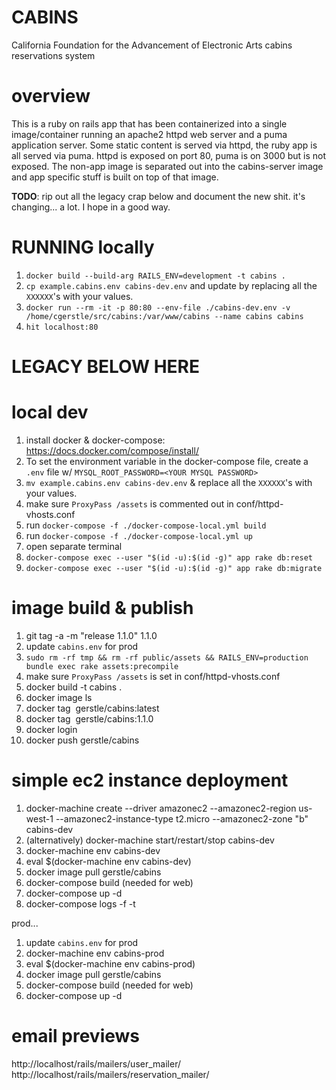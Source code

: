 # CABINS

California Foundation for the Advancement of Electronic Arts cabins reservations system

overview
========

This is a ruby on rails app that has been containerized into a single image/container running an apache2 httpd web server
and a puma application server. Some static content is served via httpd, the ruby app is all served via puma. httpd is
exposed on port 80, puma is on 3000 but is not exposed. The non-app image is separated out into the cabins-server image
and app specific stuff is built on top of that image.

**TODO**: rip out all the legacy crap below and document the new shit. it's changing... a lot. I hope in a good way.

RUNNING locally
===============

1. `docker build --build-arg RAILS_ENV=development -t cabins .`
2. `cp example.cabins.env cabins-dev.env` and update by replacing all the `XXXXXX`'s with your values.
3. `docker run --rm -it -p 80:80 --env-file ./cabins-dev.env -v /home/cgerstle/src/cabins:/var/www/cabins --name cabins cabins`
4. `hit localhost:80`

LEGACY BELOW HERE
==================

# local dev
1. install docker & docker-compose: https://docs.docker.com/compose/install/
2. To set the environment variable in the docker-compose file, create a `.env` file w/ ```MYSQL_ROOT_PASSWORD=<YOUR MYSQL PASSWORD>```
3. `mv example.cabins.env cabins-dev.env` & replace all the `XXXXXX`'s with your values.
4. make sure `ProxyPass /assets` is commented out in conf/httpd-vhosts.conf
5. run `docker-compose -f ./docker-compose-local.yml build`
6. run `docker-compose -f ./docker-compose-local.yml up`
7. open separate terminal
8. `docker-compose exec --user "$(id -u):$(id -g)" app rake db:reset`
9. `docker-compose exec --user "$(id -u):$(id -g)" app rake db:migrate`

# image build & publish
1. git tag -a -m "release 1.1.0" 1.1.0
2. update `cabins.env` for prod
3. `sudo rm -rf tmp && rm -rf public/assets && RAILS_ENV=production bundle exec rake assets:precompile`
4. make sure `ProxyPass /assets` is set in conf/httpd-vhosts.conf
5. docker build -t cabins .
6. docker image ls
7. docker tag <image hash> gerstle/cabins:latest
8. docker tag <image hash> gerstle/cabins:1.1.0
9. docker login
10. docker push gerstle/cabins

# simple ec2 instance deployment
1. docker-machine create --driver amazonec2 --amazonec2-region us-west-1 --amazonec2-instance-type t2.micro --amazonec2-zone "b" cabins-dev
2. (alternatively) docker-machine start/restart/stop cabins-dev
3. docker-machine env cabins-dev
4. eval $(docker-machine env cabins-dev)
5. docker image pull gerstle/cabins
6. docker-compose build (needed for web)
7. docker-compose up -d
8. docker-compose logs -f -t

prod...
1. update `cabins.env` for prod
2. docker-machine env cabins-prod
3. eval $(docker-machine env cabins-prod)
4. docker image pull gerstle/cabins
5. docker-compose build (needed for web)
6. docker-compose up -d

# email previews
http://localhost/rails/mailers/user_mailer/
http://localhost/rails/mailers/reservation_mailer/